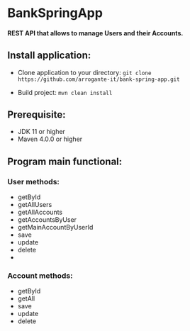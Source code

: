 # BankSpringApp

#### REST API that allows to manage Users and their Accounts.

## Install application:
- Clone application to your directory:
`git clone https://github.com/arrogante-it/bank-spring-app.git`

- Build project: `mvn clean install`

## Prerequisite:
- JDK 11 or higher
- Maven 4.0.0 or higher

## Program main functional:

### User methods:
- getById
- getAllUsers
- getAllAccounts
- getAccountsByUser
- getMainAccountByUserId
- save
- update
- delete
- 

### Account methods:
- getById
- getAll
- save
- update
- delete

